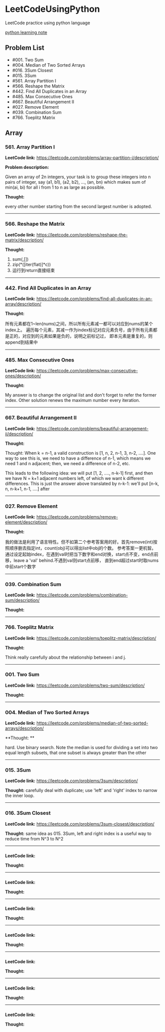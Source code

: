 # LeetCodeUsingPython
LeetCode practice using python language

[python learning note](https://github.com/nancyyanyu/LeetCodeUsingPython/blob/master/PythonLearning.md)

## Problem List
* #001. Two Sum
* #004. Median of Two Sorted Arrays
* #016. 3Sum Closest
* #015. 3Sum
* #561. Array Partition I
* #566. Reshape the Matrix
* #442. Find All Duplicates in an Array
* #485. Max Consecutive Ones
* #667. Beautiful Arrangement II
* #027. Remove Element
* #039. Combination Sum
* #766. Toeplitz Matrix


## Array
### 561. Array Partition I
**LeetCode link:** https://leetcode.com/problems/array-partition-i/description/

**Problem description:**

Given an array of 2n integers, your task is to group these integers into n pairs of integer, say (a1, b1), (a2, b2), ..., (an, bn) which makes sum of min(ai, bi) for all i from 1 to n as large as possible.

**Thought:** 

every other number starting from the second largest number is adopted.

-----------------------------

### 566. Reshape the Matrix
**LeetCode link:** https://leetcode.com/problems/reshape-the-matrix/description/

**Thought:** 

1. sum(,[])
2. zip(*([iter(flat)]*c))
3. 运行到return直接结束

-----------------------------


### 442. Find All Duplicates in an Array
**LeetCode link:** https://leetcode.com/problems/find-all-duplicates-in-an-array/description/

**Thought:** 

所有元素都在1~len(nums)之间，所以所有元素减一都可以对应到nums的某个index上。
遍历每个元素，其减一作为index标记对应元素负号，由于所有元素都是正的，对应到的元素如果是负的，说明之前标记过，
即本元素是重复的，则append到结果中

-----------------------------

###  485. Max Consecutive Ones
**LeetCode link:** https://leetcode.com/problems/max-consecutive-ones/description/

**Thought:** 

My answer is to change the original list and don't forget to refer the former index. Other solution renews the maximum number 
every iteration.

-----------------------------

###  667. Beautiful Arrangement II
**LeetCode link:** https://leetcode.com/problems/beautiful-arrangement-ii/description/

**Thought:** 

Thought: When k = n-1, a valid construction is [1, n, 2, n-1, 3, n-2, ....]. 
One way to see this is, we need to have a difference of n-1, which means we need 1 and n adjacent; 
then, we need a difference of n-2, etc.

This leads to the following idea: we will put [1, 2, ...., n-k-1] first, 
and then we have N = k+1 adjacent numbers left, of which we want k different differences. 
This is just the answer above translated by n-k-1: we'll put [n-k, n, n-k+1, n-1, ....] after

-----------------------------

###  027. Remove Element
**LeetCode link:** https://leetcode.com/problems/remove-element/description/

**Thought:** 

我的做法是利用了语言特性。但不如第二个参考答案用的好。首先remove(int)按照顺序删去指定int，count(obj)可以得出list中obj的个数。
参考答案一更机智。通过设定起始index，在遇到val时把当下数字和end对换，start点不变，end点前移，leave a 'val' behind.不遇到val则start点前移，
直到end超过start时取nums中前start个数字

-----------------------------

###  039. Combination Sum
**LeetCode link:** https://leetcode.com/problems/combination-sum/description/

**Thought:** 

-----------------------------

###  766. Toeplitz Matrix
**LeetCode link:** https://leetcode.com/problems/toeplitz-matrix/description/ 

**Thought:** 

Think really carefully about the relationship between i and j.

-----------------------------

###  001. Two Sum
**LeetCode link:** https://leetcode.com/problems/two-sum/description/

**Thought:** 

-----------------------------

###  004. Median of Two Sorted Arrays
**LeetCode link:** https://leetcode.com/problems/median-of-two-sorted-arrays/description/

**Thought: **

hard.
Use binary search.
Note the median is used for dividing a set into two equal length subsets, that one subset is always greater than the other

-----------------------------

###  015. 3Sum
**LeetCode link:** https://leetcode.com/problems/3sum/description/

**Thought:** carefully deal with duplicate; use 'left' and 'right' index to narrow the inner loop.

-----------------------------

###  016. 3Sum Closest
**LeetCode link:** https://leetcode.com/problems/3sum-closest/description/

**Thought:** same idea as 015. 3Sum, left and right index is a useful way to reduce time from N^3 to N^2

-----------------------------

###  
**LeetCode link:** 

**Thought:** 

-----------------------------

###  
**LeetCode link:** 

**Thought:** 

-----------------------------

###  
**LeetCode link:** 

**Thought:** 

-----------------------------

###  
**LeetCode link:** 

**Thought:** 

-----------------------------

###  
**LeetCode link:** 

**Thought:** 

-----------------------------

###  
**LeetCode link:** 

**Thought:** 

-----------------------------

###  
**LeetCode link:** 

**Thought:** 
